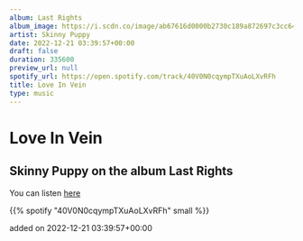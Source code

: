 ```yaml
---
album: Last Rights
album_image: https://i.scdn.co/image/ab67616d0000b2730c189a872697c3cc64c8b0af
artist: Skinny Puppy
date: 2022-12-21 03:39:57+00:00
draft: false
duration: 335600
preview_url: null
spotify_url: https://open.spotify.com/track/40V0N0cqympTXuAoLXvRFh
title: Love In Vein
type: music
---
```



# Love In Vein

## Skinny Puppy on the album Last Rights

You can listen [here](https://open.spotify.com/track/40V0N0cqympTXuAoLXvRFh)

{{% spotify "40V0N0cqympTXuAoLXvRFh" small %}}

added on 2022-12-21 03:39:57+00:00